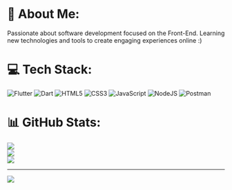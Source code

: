 # 💫 About Me:

Passionate about software development focused on the Front-End.  Learning new technologies and tools to create engaging experiences online :)

# 💻 Tech Stack:
![Flutter](https://img.shields.io/badge/flutter-%231572B6.svg?style=for-the-badge&logo=flutter&logoColor=white)
![Dart](https://img.shields.io/badge/dart-%231572B6.svg?style=for-the-badge&logo=dart&logoColor=white)
![HTML5](https://img.shields.io/badge/html5-%23E34F26.svg?style=for-the-badge&logo=html5&logoColor=white) 
![CSS3](https://img.shields.io/badge/css3-%231572B6.svg?style=for-the-badge&logo=css3&logoColor=white) 
![JavaScript](https://img.shields.io/badge/javascript-%23323330.svg?style=for-the-badge&logo=javascript&logoColor=%23F7DF1E) 
![NodeJS](https://img.shields.io/badge/node.js-6DA55F?style=for-the-badge&logo=node.js&logoColor=white) 
![Postman](https://img.shields.io/badge/Postman-FF6C37?style=for-the-badge&logo=postman&logoColor=white)
# 📊 GitHub Stats:
![](https://github-readme-stats.vercel.app/api?username=JSimonDev&theme=dark&hide_border=false&include_all_commits=true&count_private=false)<br/>
![](https://github-readme-streak-stats.herokuapp.com/?user=JSimonDev&theme=dark&hide_border=false)<br/>
![](https://github-readme-stats.vercel.app/api/top-langs/?username=JSimonDev&theme=dark&hide_border=false&include_all_commits=true&count_private=false&layout=compact)

---
[![](https://visitcount.itsvg.in/api?id=JSimonDev&label=Profile%20Views&color=6&icon=5&pretty=false)](https://visitcount.itsvg.in)

<!-- Proudly created with GPRM ( https://gprm.itsvg.in ) -->
